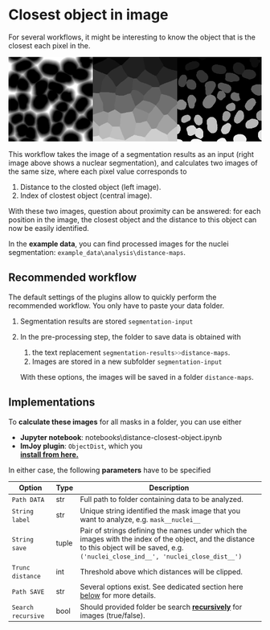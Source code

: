 # Closest object in image
For several workflows, it might be interesting to know the object that is the closest each pixel in the.

![obj-dist-example.png](img/obj-dist-example.png)

This workflow takes the  image of a segmentation results as an input (right image above shows a
nuclear segmentation), and calculates two images of the same size, where each pixel value corresponds to 
1. Distance to the closted object (left image).
2. Index of clostest object (central image).

With these two images, question about proximity can be answered: for each position in the image, the closest
object and the distance to this object can now be easily identified. 

In the **example data**, you can find processed images for the nuclei segmentation: `example_data\analysis\distance-maps`.


## Recommended workflow
The default settings of the plugins allow to quickly perform the recommended workflow. You only have 
to paste your data folder.  

1. Segmentation results are stored `segmentation-input`
2. In the pre-processing step, the folder to save data is obtained with 
    
    1. the text replacement `segmentation-results˃˃distance-maps`. 
    2. Images are stored in a new subfolder `segmentation-input`
    
    With these options, the images will be saved in a folder `distance-maps`.

## Implementations
To **calculate these images** for all masks in a folder, you can use either

* **Jupyter notebook**: notebooks\distance-closest-object.ipynb
* **ImJoy plugin**:  `ObjectDist`, which you  
<a href="https://imjoy.io/#/app?w=fq-segmentation&plugin=fish-quant/segmentation:ObjectDist@stable&upgrade=1" target="_blank">**install from here.**</a>

In either case, the following **parameters** have to be specified

Option           | Type |  Description
---------------- | ---- |  -----------
`Path DATA`    | str  | Full path to folder containing data to be analyzed.
`String label`    | str  |  Unique string identified the mask image that you want to analyze, e.g. `mask__nuclei__`
`String save`    | tuple  | Pair of strings defining the names under which the images with the index of the object, and the distance to this object will be saved, e.g. `('nuclei_close_ind__', 'nuclei_close_dist__')`
`Trunc distance`    | int  | Threshold above which distances will be clipped. 
`Path SAVE`    | str  |  Several options exist. See dedicated section here [below](data.md#specify-folder-to-save-your-data) for more details.
`Search recursive`    | bool  | Should provided folder be search [**recursively**](general-behavior.md#recursive-search-for-data) for images (true/false). 
